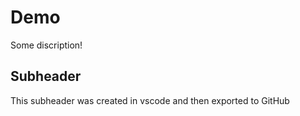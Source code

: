# Demo

Some discription!

## Subheader 

This subheader was created in vscode and then exported to GitHub